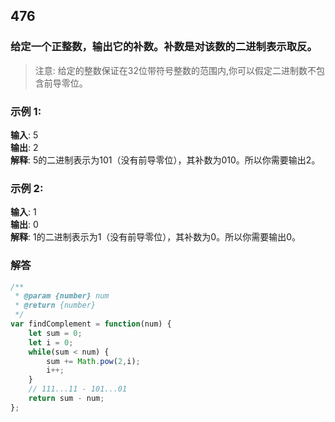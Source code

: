 ## 476
### 给定一个正整数，输出它的补数。补数是对该数的二进制表示取反。
> 注意: 给定的整数保证在32位带符号整数的范围内,你可以假定二进制数不包含前导零位。
### 示例 1:
<strong>输入</strong>: 5  
<strong>输出</strong>: 2  
<strong>解释</strong>: 5的二进制表示为101（没有前导零位），其补数为010。所以你需要输出2。
### 示例 2:
<strong>输入</strong>: 1  
<strong>输出</strong>: 0  
<strong>解释</strong>: 1的二进制表示为1（没有前导零位），其补数为0。所以你需要输出0。

### 解答
```javascript
/**
 * @param {number} num
 * @return {number}
 */
var findComplement = function(num) {
    let sum = 0;
    let i = 0;
    while(sum < num) {
        sum += Math.pow(2,i);
        i++;
    }
    // 111...11 - 101...01
    return sum - num;
};
```
